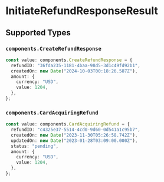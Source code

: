 # InitiateRefundResponseResult


## Supported Types

### `components.CreateRefundResponse`

```typescript
const value: components.CreateRefundResponse = {
  refundID: "36fda235-1181-4baa-98d5-3d1c49fd92b1",
  createdOn: new Date("2024-10-03T00:18:26.587Z"),
  amount: {
    currency: "USD",
    value: 1204,
  },
};
```

### `components.CardAcquiringRefund`

```typescript
const value: components.CardAcquiringRefund = {
  refundID: "c4325e37-5514-4cd0-9d60-0d541a1c95b7",
  createdOn: new Date("2023-11-30T05:26:58.742Z"),
  updatedOn: new Date("2023-01-28T03:09:00.000Z"),
  status: "pending",
  amount: {
    currency: "USD",
    value: 1204,
  },
};
```

